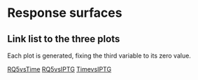 # Response surfaces

## Link list to the three plots

Each plot is generated, fixing the third variable to its zero value.

[RQ5vsTime](https://ferbracalente.github.io/Paper_cocultivo/RQ5vsTime.html)
[RQ5vsIPTG](https://ferbracalente.github.io/Paper_cocultivo/RQ5vsIPTG.html)
[TimevsIPTG](https://ferbracalente.github.io/Paper_cocultivo/TimevsIPTG.html)
